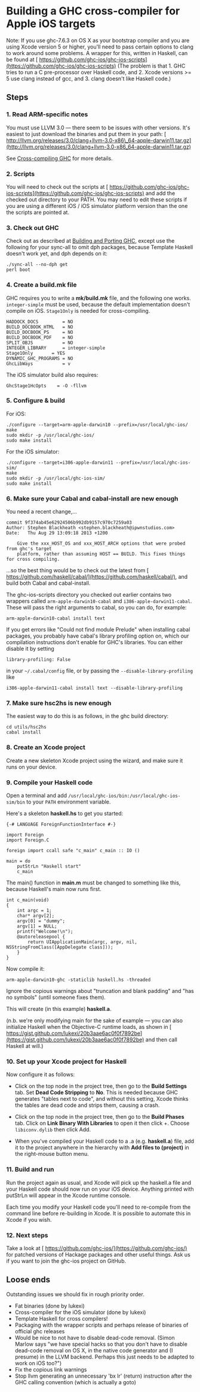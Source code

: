 # Building a GHC cross-compiler for Apple iOS targets



Note: If you use ghc-7.6.3 on OS X as your bootstrap compiler and you are using Xcode version 5 or higher, you'll need to pass certain options to clang to work around some problems. A wrapper for this, written in Haskell, can be found at [
https://github.com/ghc-ios/ghc-ios-scripts](https://github.com/ghc-ios/ghc-ios-scripts) (The problem is that 1. GHC tries to run a C pre-processor over Haskell code, and 2. Xcode versions \>= 5 use clang instead of gcc, and 3. clang doesn't like Haskell code.)


## Steps


### 1. Read ARM-specific notes



You must use LLVM 3.0 — there seem to be issues with other versions. It's easiest to just download the binaries and put them in your path:
[
http://llvm.org/releases/3.0/clang+llvm-3.0-x86\_64-apple-darwin11.tar.gz](http://llvm.org/releases/3.0/clang+llvm-3.0-x86_64-apple-darwin11.tar.gz)



See [Cross-compiling GHC](building/cross-compiling) for more details.


### 2. Scripts



You will need to check out the scripts at [
https://github.com/ghc-ios/ghc-ios-scripts](https://github.com/ghc-ios/ghc-ios-scripts) and add the checked out directory to your PATH. You may need to edit these scripts if you are using a different iOS / iOS simulator platform version than the one the scripts are pointed at.


### 3. Check out GHC



Check out as described at [Building and Porting GHC](building), except use the following for your sync-all to omit dph packages, because Template Haskell doesn't work yet, and dph depends on it:


```wiki
./sync-all --no-dph get
perl boot
```

### 4. Create a build.mk file



GHC requires you to write a **mk/build.mk** file, and the following one works. `integer-simple` must be used, because the default implementation doesn't compile on iOS. `Stage1Only` is needed for cross-compiling.


```wiki
HADDOCK_DOCS         = NO
BUILD_DOCBOOK_HTML   = NO
BUILD_DOCBOOK_PS     = NO
BUILD_DOCBOOK_PDF    = NO
SPLIT_OBJS           = NO
INTEGER_LIBRARY      = integer-simple
Stage1Only 	     = YES
DYNAMIC_GHC_PROGRAMS = NO
GhcLibWays           = v
```


The iOS simulator build also requires:


```wiki
GhcStage1HcOpts    = -O -fllvm
```

### 5. Configure & build



For iOS:


```wiki
./configure --target=arm-apple-darwin10 --prefix=/usr/local/ghc-ios/
make
sudo mkdir -p /usr/local/ghc-ios/
sudo make install
```


For the iOS simulator:


```wiki
./configure --target=i386-apple-darwin11 --prefix=/usr/local/ghc-ios-sim/
make
sudo mkdir -p /usr/local/ghc-ios-sim/
sudo make install
```

### 6. Make sure your Cabal and cabal-install are new enough



You need a recent change,...


```wiki
commit 9f374ab45e62924506b992db9157c970c7259a03
Author: Stephen Blackheath <stephen.blackheath@ipwnstudios.com>
Date:   Thu Aug 29 13:09:18 2013 +1200

    Give the xxx_HOST_OS and xxx_HOST_ARCH options that were probed from ghc's target
    platform, rather than assuming HOST == BUILD. This fixes things for cross compiling.
```


...so the best thing would be to check out the latest from [
https://github.com/haskell/cabal/](https://github.com/haskell/cabal/), and build both Cabal and cabal-install.



The ghc-ios-scripts directory you checked out earlier contains two wrappers called `arm-apple-darwin10-cabal` and `i386-apple-darwin11-cabal`. These will pass the right arguments to cabal, so you can do, for example:


```wiki
arm-apple-darwin10-cabal install text
```


If you get errors like "Could not find module Prelude" when installing cabal packages, you probably have cabal's library profiling option on, which our compilation instructions don't enable for GHC's libraries.
You can either disable it by setting


```wiki
library-profiling: False
```


in your `~/.cabal/config` file, or by passing the `--disable-library-profiling` like


```wiki
i386-apple-darwin11-cabal install text --disable-library-profiling
```

### 7. Make sure hsc2hs is new enough



The easiest way to do this is as follows, in the ghc build directory:


```wiki
cd utils/hsc2hs
cabal install
```

### 8. Create an Xcode project



Create a new skeleton Xcode project using the wizard, and make sure it runs on your device.


### 9. Compile your Haskell code



Open a terminal and add `/usr/local/ghc-ios/bin:/usr/local/ghc-ios-sim/bin` to your `PATH` environment variable.



Here's a skeleton **haskell.hs** to get you started:


```wiki
{-# LANGUAGE ForeignFunctionInterface #-}

import Foreign
import Foreign.C

foreign import ccall safe "c_main" c_main :: IO ()

main = do
    putStrLn "Haskell start"
    c_main
```


The main() function in **main.m** must be changed to something like this, because Haskell's main now runs first.


```wiki
int c_main(void)
{
    int argc = 1;
    char* argv[2];
    argv[0] = "dummy";
    argv[1] = NULL;		
    printf("Welcome!\n");
    @autoreleasepool {
        return UIApplicationMain(argc, argv, nil, NSStringFromClass([AppDelegate class]));
    }
}
```


Now compile it:


```wiki
arm-apple-darwin10-ghc -staticlib haskell.hs -threaded
```


Ignore the copious warnings about "truncation and blank padding" and "has no symbols" (until someone fixes them).



This will create (in this example) **haskell.a**.



(n.b. we're only modifying main for the sake of example — you can also initialize Haskell when the Objective-C runtime loads, as shown in [
https://gist.github.com/lukexi/20b3aae6ac0f0f7892be](https://gist.github.com/lukexi/20b3aae6ac0f0f7892be) and then call Haskell at will.)


### 10. Set up your Xcode project for Haskell



Now configure it as follows:


- Click on the top node in the project tree, then go to the **Build Settings** tab. Set **Dead Code Stripping** to **No**. This is needed because GHC generates "tables next to code", and without this setting, Xcode thinks the tables are dead code and strips them, causing a crash.

- Click on the top node in the project tree, then go to the **Build Phases** tab. Click on **Link Binary With Libraries** to open it then click +. Choose `libiconv.dylib` then click Add.

- When you've compiled your Haskell code to a .a (e.g. **haskell.a**) file, add it to the project anywhere in the hierarchy with **Add files to (project)** in the right-mouse button menu.

### 11. Build and run



Run the project again as usual, and Xcode will pick up the haskell.a file and your Haskell code should now run on your iOS device. Anything printed with putStrLn will appear in the Xcode runtime console.



Each time you modify your Haskell code you'll need to re-compile from the command line before re-building in Xcode. It is possible to automate this in Xcode if you wish.


### 12. Next steps



Take a look at [
https://github.com/ghc-ios/](https://github.com/ghc-ios/) for patched versions of Hackage packages and other useful things. Ask us if you want to join the ghc-ios project on GitHub.


## Loose ends



Outstanding issues we should fix in rough priority order.


- Fat binaries (done by lukexi)
- Cross-compiler for the iOS simulator (done by lukexi)
- Template Haskell for cross compilers!
- Packaging with the wrapper scripts and perhaps release of binaries of official ghc releases
- Would be nice to not have to disable dead-code removal. (Simon Marlow says "we have special hacks so that you don't have to disable dead-code removal on OS X, in the native code generator and (I presume) in the LLVM backend. Perhaps this just needs to be adapted to work on iOS too?")
- Fix the copious link warnings
- Stop llvm generating an unnecessary 'bx lr' (return) instruction after the GHC calling convention (which is actually a goto)
